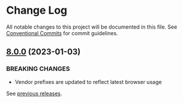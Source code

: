 # Change Log

All notable changes to this project will be documented in this file. See [Conventional Commits](https://conventionalcommits.org) for commit guidelines.

## [8.0.0](https://github.com/algolia/instantsearch/compare/instantsearch.css@7.4.5...instantsearch.css@8.0.0) (2023-01-03)

### BREAKING CHANGES

- Vendor prefixes are updated to reflect latest browser usage

See [previous releases](https://github.com/algolia/instantsearch-specs/releases).
